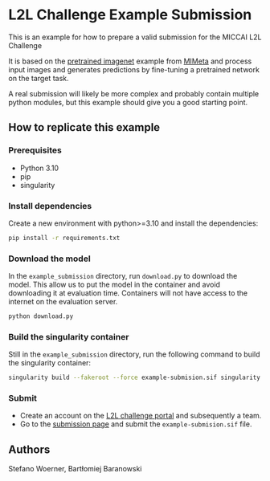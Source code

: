 # L2L Challenge Example Submission
This is an example for how to prepare a valid submission for the MICCAI L2L Challenge

It is based on the [pretrained imagenet](https://github.com/StefanoWoerner/mimeta-pytorch/blob/master/examples/imagenet-pretrained.py)
example from [MIMeta](https://github.com/StefanoWoerner/mimeta-pytorch)
and process input images and generates predictions by fine-tuning a pretrained
network on the target task.

A real submission will likely be more complex and probably contain multiple python
modules, but this example should give you a good starting point.

## How to replicate this example

### Prerequisites
- Python 3.10
- pip
- singularity

### Install dependencies

Create a new environment with python>=3.10 and install the dependencies:
```bash
pip install -r requirements.txt
```

### Download the model
In the `example_submission` directory, run `download.py` to download the model. This
allow us to put the model in the container and avoid downloading it at evaluation time.
Containers will not have access to the internet on the evaluation server.

```bash
python download.py
```

### Build the singularity container

Still in the `example_submission` directory, run the following command to build the
singularity container:
```bash
singularity build --fakeroot --force example-submision.sif singularity.def
```

### Submit

- Create an account on the [L2L challenge portal](https://portal.l2l-challenge.org/)
  and subsequently a team.
- Go to the [submission page](https://portal.l2l-challenge.org/submission) and submit
  the `example-submision.sif` file.


## Authors
Stefano Woerner, Bartłomiej Baranowski
